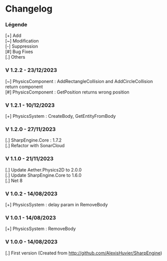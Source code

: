 # Changelog

### Légende 
[+] Add<br>
[\~] Modification<br>
[-] Suppression<br>
[#] Bug Fixes<br>
[.] Others

### V 1.2.2 - 23/12/2023
[\~] PhysicsComponent : AddRectangleCollision and AddCircleCollision return component<br/>
[#] PhysicsComponent : GetPosition returns wrong position

### V 1.2.1 - 10/12/2023
[+] PhysicsSystem : CreateBody, GetEntityFromBody

### V 1.2.0 - 27/11/2023
[.] SharpEngine.Core : 1.7.2<br/>
[.] Refactor with SonarCloud

### V 1.1.0 - 21/11/2023
[.] Update Aether.Physics2D to 2.0.0<br/>
[.] Update SharpEngine.Core to 1.6.0<br/>
[.] Net 8

### V 1.0.2 - 14/08/2023
[+] PhysicsSystem : delay param in RemoveBody

### V 1.0.1 - 14/08/2023
[+] PhysicsSystem : RemoveBody

### V 1.0.0 - 14/08/2023
[.] First version (Created from http://github.com/AlexisHuvier/SharpEngine)
